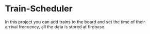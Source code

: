 # Train-Scheduler
In this project you can add trains to the board and set the time of their arrival frecuency, all the data is stored at firebase
